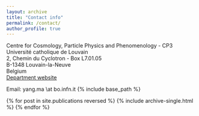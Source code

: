 ```yaml
---
layout: archive
title: "Contact info"
permalink: /contact/
author_profile: true
---
```

Centre for Cosmology, Particle Physics and Phenomenology - CP3  
Université catholique de Louvain  
2, Chemin du Cyclotron - Box L7.01.05  
B-1348 Louvain-la-Neuve  
Belgium  
[Department website](https://uclouvain.be/en/research-institutes/irmp/cp3)

Email: yang.ma \at bo.infn.it 
{% include base_path %}

{% for post in site.publications reversed %}
  {% include archive-single.html %}
{% endfor %}
